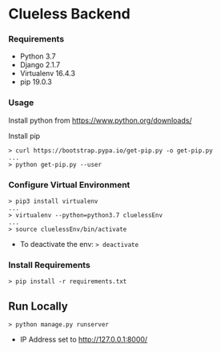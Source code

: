 # Clueless Backend

### Requirements
- Python 3.7
- Django 2.1.7
- Virtualenv 16.4.3
- pip 19.0.3

### Usage

Install python from https://www.python.org/downloads/

Install pip
```
> curl https://bootstrap.pypa.io/get-pip.py -o get-pip.py
...
> python get-pip.py --user
```
### Configure Virtual Environment
```
> pip3 install virtualenv
...
> virtualenv --python=python3.7 cluelessEnv
...
> source cluelessEnv/bin/activate
```
- To deactivate the env: `> deactivate`

### Install Requirements
```
> pip install -r requirements.txt
```

## Run Locally
```
> python manage.py runserver
```
- IP Address set to http://127.0.0.1:8000/

